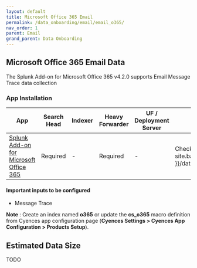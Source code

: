 ```yaml
---
layout: default
title: Microsoft Office 365 Email
permalink: /data_onboarding/email/email_o365/
nav_order: 1
parent: Email
grand_parent: Data Onboarding
---
```


## **Microsoft Office 365 Email Data**

The Splunk Add-on for Microsoft Office 365 v4.2.0 supports Email Message Trace data collection

### App Installation

| App |  Search Head  | Indexer | Heavy Forwarder | UF / Deployment Server | Additional Details |
| ---- | ------ | ------------ | -------------- | -------------------- | ------ |
| [Splunk Add-on for Microsoft Office 365](https://splunkbase.splunk.com/app/4055/) | Required | - | Required | - | Check [Microsoft Office 365 data onboarding]({{ site.baseurl }}/data_onboarding/cloud_tenancies/microsoft_o365/) |

#### Important inputs to be configured
* Message Trace

**Note** : Create an index named **o365** or update the **cs_o365** macro definition from Cyences app configuration page (**Cyences Settings > Cyences App Configuration > Products Setup**).

## Estimated Data Size
TODO